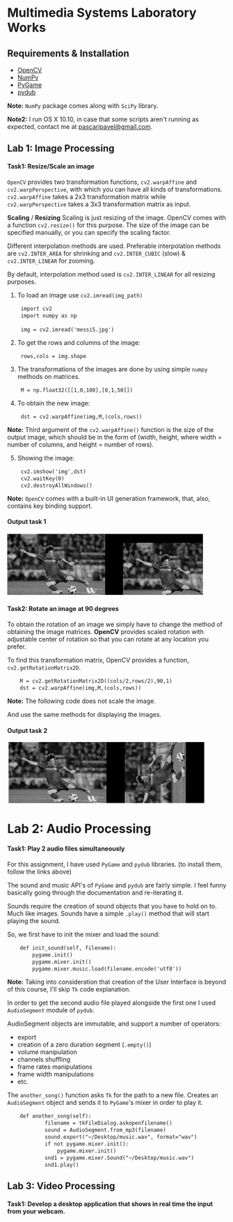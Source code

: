 # Multimedia Systems Laboratory Works

## Requirements & Installation

* [OpenCV](https://jjyap.wordpress.com/2014/05/24/installing-opencv-2-4-9-on-mac-osx-with-python-support/)
* [NumPy](http://www.scipy.org/scipylib/download.html)
* [PyGame](http://www.reddit.com/r/pygame/comments/21tp7n/how_to_install_pygame_on_osx_mavericks/)
* [pydub](https://github.com/jiaaro/pydub#installation)

__Note:__ `NumPy` package comes along with `SciPy` library.


__Note2:__ I run OS X 10.10, in case that some scripts aren't running as expected, 
contact me at [pascaripavel@gmail.com](pascaripavel@gmail.com). 


## Lab 1: Image Processing

#### Task1: Resize/Scale an image

`OpenCV` provides two transformation functions, `cv2.warpAffine` and `cv2.warpPerspective`, 
with which you can have all kinds of transformations. `cv2.warpAffine` takes a 2x3 transformation matrix 
while `cv2.warpPerspective` takes a 3x3 transformation matrix as input.

__Scaling__ / __Resizing__ Scaling is just resizing of the image. 
OpenCV comes with a function `cv2.resize()` for this purpose. 
The size of the image can be specified manually, or you can specify the scaling factor. 

Different interpolation methods are used. Preferable interpolation methods are `cv2.INTER_AREA` for shrinking
and `cv2.INTER_CUBIC` (slow) & `cv2.INTER_LINEAR` for zooming. 

By default, interpolation method used is `cv2.INTER_LINEAR` for all resizing purposes.
  
1. To load an image use `cv2.imread(img_path)`

        import cv2
        import numpy as np

        img = cv2.imread('messi5.jpg')

2. To get the rows and columns of the image:
        
        rows,cols = img.shape

3. The transformations of the images are done by using simple `numpy` methods on matrices.

        M = np.float32([[1,0,100],[0,1,50]])

4. To obtain the new image:
        
        dst = cv2.warpAffine(img,M,(cols,rows))
  
  __Note:__ Third argument of the `cv2.warpAffine()` function is the size of the output image,
   which should be in the form of (width, height, where width = number of columns, and height = number of rows).
   
5. Showing the image:

        cv2.imshow('img',dst)
        cv2.waitKey(0)
        cv2.destroyAllWindows()
  
  __Note:__ `OpenCV` comes with a built-in UI generation framework, that, also, contains key binding support.
  
#### Output task 1

![output task 1](https://github.com/line2sun/sm_labs/blob/master/lab1/misc/Screenshot%202015-06-05%2011.23.16.png "output for Task 1")


#### Task2: Rotate an image at 90 degrees

To obtain the rotation of an image we simply have to change the method of obtaining the image matrices. 
__OpenCV__ provides scaled rotation with adjustable center of rotation so that you can rotate at any location you prefer.


To find this transformation matrix, OpenCV provides a function, `cv2.getRotationMatrix2D`. 

        M = cv2.getRotationMatrix2D((cols/2,rows/2),90,1)
        dst = cv2.warpAffine(img,M,(cols,rows))
  
  __Note:__ The following code does not scale the image. 


And use the same methods for displaying the images.

#### Output task 2

![output task 2](https://github.com/line2sun/sm_labs/blob/master/lab1/misc/Screenshot%202015-06-05%2011.23.33.png "output for Task 2")




# Lab 2: Audio Processing

#### Task1: Play 2 audio files simultaneously

For this assignment, I have used `PyGame` and `pydub` libraries. (to install them, follow the links above)
 
The sound and music API's of `PyGame` and `pydub` are fairly simple. I feel funny basically going through the 
documentation and re-iterating it.

Sounds require the creation of sound objects that you have to hold on to. Much like images. 
Sounds have a simple `.play()` method that will start playing the sound.

So, we first have to init the mixer and load the sound:
    
        def init_sound(self, filename):
            pygame.init()
            pygame.mixer.init()
            pygame.mixer.music.load(filename.encode('utf8'))


__Note:__ Taking into consideration that creation of the User Interface is beyond of this course, I'll skip `Tk` code explanation.

In order to get the second audio file played alongside the first one I used `AudioSegment` module of `pydub`.

AudioSegment objects are immutable, and support a number of operators:
* export
* creation of a zero duration segment (`.empty()`)
* volume manipulation
* channels shuffling
* frame rates manipulations
* frame width manipulations
* etc.

The `another_song()` function asks `Tk` for the path to a new file. Creates an `AudioSegment`
object and sends it to `PyGame`'s mixer in order to play it.

        def another_song(self):
                filename = tkFileDialog.askopenfilename()
                sound = AudioSegment.from_mp3(filename)
                sound.export("~/Desktop/music.wav", format="wav")
                if not pygame.mixer.init():
                    pygame.mixer.init()
                snd1 = pygame.mixer.Sound("~/Desktop/music.wav")
                snd1.play()


## Lab 3: Video Processing

#### Task1: Develop a desktop application that shows in real time the input from your webcam.






